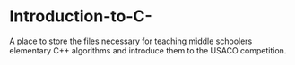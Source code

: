 # Introduction-to-C-

A place to store the files necessary for teaching middle schoolers elementary C++ algorithms and introduce them to the USACO competition.
